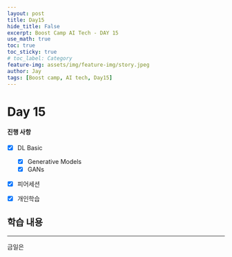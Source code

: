```yaml
---
layout: post
title: Day15
hide_title: False
excerpt: Boost Camp AI Tech - DAY 15
use_math: true
toc: true
toc_sticky: true
# toc_label: Category
feature-img: assets/img/feature-img/story.jpeg
author: Jay
tags: [Boost camp, AI tech, Day15]
---
```


# Day 15

#### 진행 사항
  - [x] DL Basic
    - [x] Generative Models
    - [x] GANs
  - [x] 피어세션 
  - [x] 개인학습


## 학습 내용
---
금일은 
 

<br> 